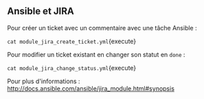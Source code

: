 ## Ansible et JIRA

Pour créer un ticket avec un commentaire avec une tâche Ansible :

`cat module_jira_create_ticket.yml`{execute}

Pour modifier un ticket existant en changer son statut en `done` :

`cat module_jira_change_status.yml`{execute}

Pour plus d'informations : http://docs.ansible.com/ansible/jira_module.html#synopsis
